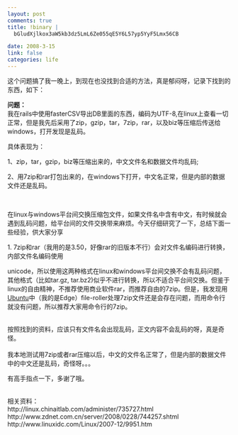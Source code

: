 ```yaml
--- 
layout: post
comments: true
title: !binary |
  bGludXjlkox3aW5kb3dz5LmL6Ze055qE5Y6L57yp5YyF5Lmx56CB

date: 2008-3-15
link: false
categories: life
---
```

<p>这个问题搞了我一晚上，到现在也没找到合适的方法，真是郁闷呀，记录下找到的东西，如下：</p>
<p><strong>问题：</strong><br />
我在rails中使用fasterCSV导出DB里面的东西，编码为UTF-8,在linux上查看一切正常，但是我先后采用了zip，gzip，tar，7zip，rar，以及biz等压缩后传送给windows，打开发现是乱码。</p>
<p>具体表现为：</p>
<p>1、zip，tar，gzip，biz等压缩出来的，中文文件名和数据文件均乱码;</p>
<p>2、用7zip和rar打包出来的，在windows下打开，中文名正常，但是内部的数据文件还是乱码。</p>
<p>&nbsp;</p>
<p>在linux与windows平台间交换压缩包文件，如果文件名中含有中文，有时候就会遇到乱码问题，给平台间的文件交换带来麻烦。今天仔细研究了一下，总结下面一些经验，供大家分享</p>
<p>1. 7zip和rar（我用的是3.50，好像rar的旧版本不行）会对文件名编码进行转换，内部文件名编码使用</p>
<p>unicode，所以使用这两种格式在linux和windows平台间交换不会有乱码问题，其他格式（比如tar.gz, tar.bz2)似乎不进行转换，所以不适合平台间交换。但鉴于linux的自由精神，不推荐使用商业软件rar，而推荐自由的7zip。但是，我发现用 <a title="Ubuntu" href="http://www.linuxidc.com/topicnews.aspx?tid=2">Ubuntu</a>中（我的是Edge）file-roller处理7zip文件还是会存在问题，而用命令行就没有问题，所以推荐大家用命令行的7zip。</p>
<p><br />
按照找到的资料，应该只有文件名会出现乱码，正文内容不会乱码的呀，真是奇怪。<br />
<br />
我本地测试用7zip或者rar压缩以后，中文的文件名正常了，但是内部的数据文件中的中文还是乱码，奇怪呀。。。</p>
<p>有高手指点一下，多谢了哦。</p>
<p><br />
相关资料：<br />
http://linux.chinaitlab.com/administer/735727.html<br />
http://www.zdnet.com.cn/server/2008/0228/744257.shtml<br />
http://www.linuxidc.com/Linux/2007-12/9951.htm</p>
